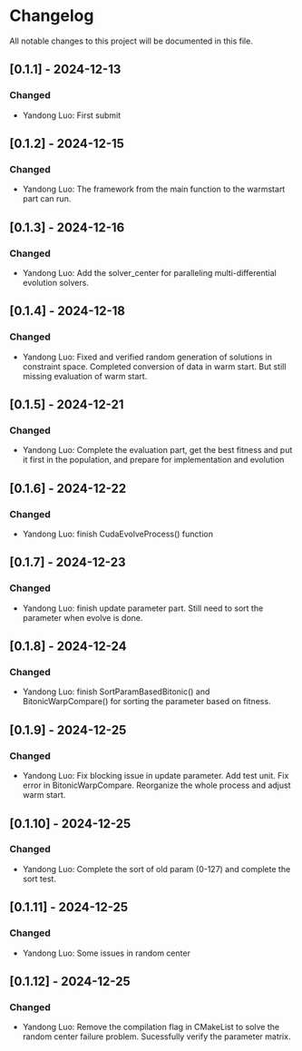 # Changelog
All notable changes to this project will be documented in this file.


## [0.1.1] - 2024-12-13
### Changed
- Yandong Luo: First submit

## [0.1.2] - 2024-12-15
### Changed
- Yandong Luo: The framework from the main function to the warmstart part can run.

## [0.1.3] - 2024-12-16
### Changed
- Yandong Luo: Add the solver_center for paralleling multi-differential evolution solvers.

## [0.1.4] - 2024-12-18
### Changed
- Yandong Luo: Fixed and verified random generation of solutions in constraint space. Completed conversion of data in warm start. But still missing evaluation of warm start.

## [0.1.5] - 2024-12-21
### Changed
- Yandong Luo: Complete the evaluation part, get the best fitness and put it first in the population, and prepare for implementation and evolution

## [0.1.6] - 2024-12-22
### Changed
- Yandong Luo: finish CudaEvolveProcess() function

## [0.1.7] - 2024-12-23
### Changed
- Yandong Luo: finish update parameter part. Still need to sort the parameter when evolve is done.

## [0.1.8] - 2024-12-24
### Changed
- Yandong Luo: finish SortParamBasedBitonic() and BitonicWarpCompare() for sorting the parameter based on fitness.

## [0.1.9] - 2024-12-25
### Changed
- Yandong Luo: Fix blocking issue in update parameter. Add test unit. Fix error in BitonicWarpCompare. Reorganize the whole process and adjust warm start.

## [0.1.10] - 2024-12-25
### Changed
- Yandong Luo: Complete the sort of old param (0-127) and complete the sort test.

## [0.1.11] - 2024-12-25
### Changed
- Yandong Luo: Some issues in random center

## [0.1.12] - 2024-12-25
### Changed
- Yandong Luo: Remove the compilation flag in CMakeList to solve the random center failure problem. Sucessfully verify the parameter matrix.